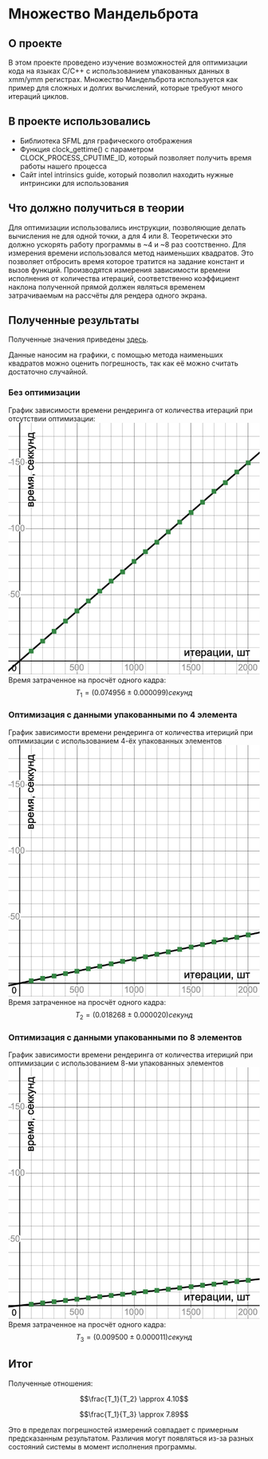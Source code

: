 # Множество Мандельброта

## О проекте

В этом проекте проведено изучение возможностей для оптимизации кода на языках C/C++ с использованием упакованных данных в xmm/ymm регистрах. Множество Мандельброта используется как пример для сложных и долгих вычислений, которые требуют много итераций циклов.

## В проекте использовались

- Библиотека SFML для графического отображения
- Функция clock_gettime() с параметром CLOCK_PROCESS_CPUTIME_ID, который позволяет получить время работы нашего процесса
- Сайт intel intrinsics guide, который позволил находить нужные интринсики для использования

## Что должно получиться в теории

Для оптимизации использовались инструкции, позволяющие делать вычисления не для одной точки, а для 4 или 8. Теоретически это должно ускорять работу программы в ~4 и ~8 раз соотственно. Для измерения времени использовался метод наименьших квадратов. Это позволяет отбросить время которое тратится на задание констант и вызов функций. Производятся измерения зависимости времени исполнения от количества итераций, соответственно коэффициент наклона полученной прямой должен являться временем затрачиваемым на рассчёты для рендера одного экрана.

## Полученные результаты

Полученные значения приведены [здесь](/values.md).

Данные наносим на графики, с помощью метода наименьших квадратов можно оценить погрешность, так как её можно считать достаточно случайной.

### Без оптимизации
График зависимости времени рендеринга от количества итераций при отсутствии оптимизации:
![alt text](https://raw.githubusercontent.com/artemneskorodov/Mandelbrot/92f25651bbb628be3c7a50d1f02e83691fed3ff5/desmos-graph.png)
Время затраченное на просчёт одного кадра:
$$T_1 = (0.074956 ± 0.000099) секунд$$
### Оптимизация с данными упакованными по 4 элемента
График зависимости времени рендеринга от количества итериций при оптимизации с использованием 4-ёх упакованных элементов
![alt text](https://raw.githubusercontent.com/artemneskorodov/Mandelbrot/92f25651bbb628be3c7a50d1f02e83691fed3ff5/desmos-graph-2.png)
Время затраченное на просчёт одного кадра:
$$T_2 = (0.018268 ± 0.000020) секунд$$
### Оптимизация с данными упакованными по 8 элементов
График зависимости времени рендеринга от количества итериций при оптимизации с использованием 8-ми упакованных элементов
![alt text](https://raw.githubusercontent.com/artemneskorodov/Mandelbrot/92f25651bbb628be3c7a50d1f02e83691fed3ff5/desmos-graph-3.png)
Время затраченное на просчёт одного кадра:
$$T_3 = (0.009500 ± 0.000011) секунд$$


## Итог
Полученные отношения:
```math
\frac{T_1}{T_2} \approx 4.10
```
```math
\frac{T_1}{T_3} \approx 7.89
```
Это в пределах погрешностей измерений совпадает с примерным предсказанным результатом. Различия могут появляться из-за разных состояний системы в момент исполнения программы.


